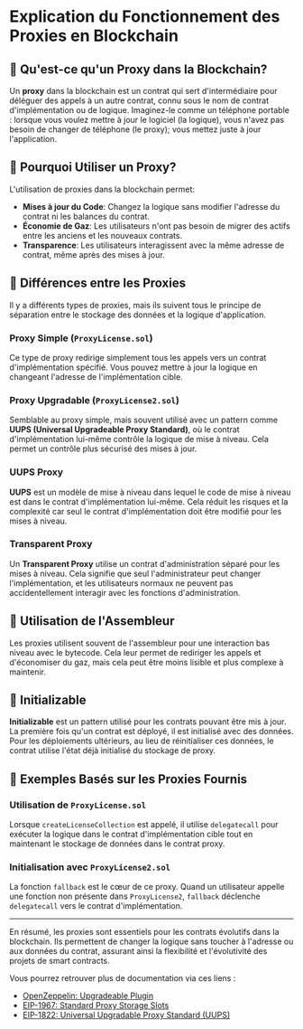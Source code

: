 # Explication du Fonctionnement des Proxies en Blockchain

## 🌉 Qu'est-ce qu'un Proxy dans la Blockchain?

Un **proxy** dans la blockchain est un contrat qui sert d'intermédiaire pour déléguer des appels à un autre contrat, connu sous le nom de contrat d'implémentation ou de logique. Imaginez-le comme un téléphone portable : lorsque vous voulez mettre à jour le logiciel (la logique), vous n'avez pas besoin de changer de téléphone (le proxy); vous mettez juste à jour l'application.

## 🔄 Pourquoi Utiliser un Proxy?

L'utilisation de proxies dans la blockchain permet:

- **Mises à jour du Code**: Changez la logique sans modifier l'adresse du contrat ni les balances du contrat.
- **Économie de Gaz**: Les utilisateurs n'ont pas besoin de migrer des actifs entre les anciens et les nouveaux contrats.
- **Transparence**: Les utilisateurs interagissent avec la même adresse de contrat, même après des mises à jour.

## 🚧 Différences entre les Proxies

Il y a différents types de proxies, mais ils suivent tous le principe de séparation entre le stockage des données et la logique d'application.

### Proxy Simple (`ProxyLicense.sol`)

Ce type de proxy redirige simplement tous les appels vers un contrat d'implémentation spécifié. Vous pouvez mettre à jour la logique en changeant l'adresse de l'implémentation cible.

### Proxy Upgradable (`ProxyLicense2.sol`)

Semblable au proxy simple, mais souvent utilisé avec un pattern comme **UUPS (Universal Upgradeable Proxy Standard)**, où le contrat d'implémentation lui-même contrôle la logique de mise à niveau. Cela permet un contrôle plus sécurisé des mises à jour.

### UUPS Proxy

**UUPS** est un modèle de mise à niveau dans lequel le code de mise à niveau est dans le contrat d'implémentation lui-même. Cela réduit les risques et la complexité car seul le contrat d'implémentation doit être modifié pour les mises à niveau.

### Transparent Proxy

Un **Transparent Proxy** utilise un contrat d'administration séparé pour les mises à niveau. Cela signifie que seul l'administrateur peut changer l'implémentation, et les utilisateurs normaux ne peuvent pas accidentellement interagir avec les fonctions d'administration.

## 🧰 Utilisation de l'Assembleur

Les proxies utilisent souvent de l'assembleur pour une interaction bas niveau avec le bytecode. Cela leur permet de rediriger les appels et d'économiser du gaz, mais cela peut être moins lisible et plus complexe à maintenir.

## 📌 Initializable

**Initializable** est un pattern utilisé pour les contrats pouvant être mis à jour. La première fois qu'un contrat est déployé, il est initialisé avec des données. Pour les déploiements ultérieurs, au lieu de réinitialiser ces données, le contrat utilise l'état déjà initialisé du stockage de proxy.

## 📜 Exemples Basés sur les Proxies Fournis

### Utilisation de `ProxyLicense.sol`

Lorsque `createLicenseCollection` est appelé, il utilise `delegatecall` pour exécuter la logique dans le contrat d'implémentation cible tout en maintenant le stockage de données dans le contrat proxy.

### Initialisation avec `ProxyLicense2.sol`

La fonction `fallback` est le cœur de ce proxy. Quand un utilisateur appelle une fonction non présente dans `ProxyLicense2`, `fallback` déclenche `delegatecall` vers le contrat d'implémentation.

---

En résumé, les proxies sont essentiels pour les contrats évolutifs dans la blockchain. Ils permettent de changer la logique sans toucher à l'adresse ou aux données du contrat, assurant ainsi la flexibilité et l'évolutivité des projets de smart contracts.

Vous pourrez retrouver plus de documentation via ces liens :

- [OpenZeppelin: Upgradeable Plugin](https://docs.openzeppelin.com/upgrades-plugins/1.x/)
- [EIP-1967: Standard Proxy Storage Slots](https://eips.ethereum.org/EIPS/eip-1967)
- [EIP-1822: Universal Upgradable Proxy Standard (UUPS)](https://eips.ethereum.org/EIPS/eip-1822)
